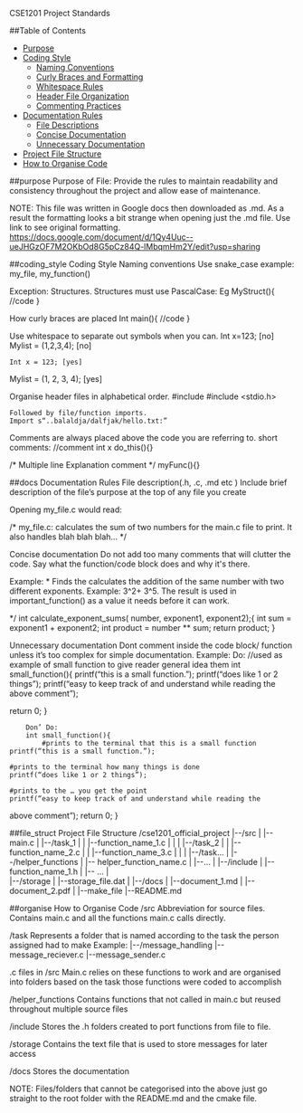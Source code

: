 CSE1201 Project Standards

##Table of Contents
- [Purpose](#purpose)
- [Coding Style](#coding_style)
  - [Naming Conventions](#coding_style)
  - [Curly Braces and Formatting](#coding_style)
  - [Whitespace Rules](#coding_style)
  - [Header File Organization](#coding_style)
  - [Commenting Practices](#coding_style)
- [Documentation Rules](#docs)
  - [File Descriptions](#docs)
  - [Concise Documentation](#docs)
  - [Unnecessary Documentation](#docs)
- [Project File Structure](#file_struct)
- [How to Organise Code](#organise)

##purpose
Purpose of File:
Provide the rules to maintain readability and consistency throughout the project and allow ease of maintenance. 

NOTE: This file was written in Google docs then downloaded as .md. As a result the formatting looks a bit strange when opening just the .md file. Use link to see original formatting.
https://docs.google.com/document/d/1Qy4Uuc--ueJHGzOF7M2OKbOd8G5pCz84Q-lMbqmHm2Y/edit?usp=sharing 

##coding_style
Coding Style
Naming conventions
Use snake_case
example:
my_file,
my_function()
	
Exception: Structures.
Structures must use PascalCase:
Eg
MyStruct(){
	//code
}


How curly braces are placed
Int main(){
	//code
}


Use whitespace to separate out symbols when you can.
	Int x=123; [no]
Mylist = (1,2,3,4); [no]

	Int x = 123; [yes]
Mylist = (1, 2, 3, 4); [yes]


Organise header files in alphabetical order.
	#include <art>
	#include <stdio.h>

	Followed by file/function imports.
	Import s“..balaldja/dalfjak/hello.txt:”

Comments  are always placed above the code you are referring to. 
short comments:
//comment
int x do_this(){}

/*
Multiple
line
Explanation
comment
*/
	myFunc(){}

##docs
Documentation Rules
File description(.h, .c, .md etc )
Include brief description of the file’s purpose at the top of any file you create

Opening my_file.c would read:

/*
my_file.c:
calculates the sum of two numbers for the main.c file to print.
It also handles blah blah blah…
*/


Concise documentation
Do not add too many comments that will clutter the code. Say what the function/code block does and why it's there.

Example:
\*
Finds the calculates the addition of the same number with two different exponents.  Example: 3^2+ 3^5.
The result is used in important_function() as a value it needs before it can work.

*/
int calculate_exponent_sums( number, exponent1, exponent2);{
	int sum =  exponent1 + exponent2;
	int product = number ** sum;
	return product;
}


Unnecessary documentation
Dont comment inside the code block/ function unless it’s too complex for simple documentation. 
Example:
Do:
//used as example of small function to give reader general idea them
int small_function(){
	printf(“this is a small function.”);
	printf(“does like 1 or 2 things”);
	printf(“easy to keep track of and understand while reading the
above comment”);

return 0;
}

		Don’ Do:
		int small_function(){
			#prints to the terminal that this is a small function
	printf(“this is a small function.”);

	#prints to the terminal how many things is done
	printf(“does like 1 or 2 things”);

	#prints to the … you get the point
	printf(“easy to keep track of and understand while reading the
above comment”);
return 0;
}


##file_struct
Project File Structure
	/cse1201_official_project
	|--/src
	|	|--main.c
	|	|--/task_1
	|	|	|--function_name_1.c
	|	|
|	|--/task_2
	|	|	|--function_name_2.c
	|	|	|--function_name_3.c
	|	|
	|	|--/task…
|
|--/helper_functions
	|	|-- helper_function_name.c
	|	|--...
|
|--/include
	|	|-- function_name_1.h
	|	|-- …
|	
|--/storage
	|	|--storage_file.dat
	|
|--/docs
	|	|--document_1.md
	|	|--document_2.pdf
	|
	|--make_file
	|--README.md





##organise
How to Organise Code
/src 
Abbreviation for source files. Contains main.c and all the functions main.c calls directly.

/task
Represents a folder that is named according to the task the person assigned had to make
	Example: |--/message_handling
			|--message_reciever.c
			|--message_sender.c

.c files in /src
Main.c relies on these functions to work and are organised into folders based on the task those functions were coded to accomplish


/helper_functions
Contains functions that not called in main.c but reused throughout multiple source files


/include
Stores the .h folders created to port functions from file to file.


/storage
Contains the text file that is used to store messages for later access


/docs
Stores the documentation

NOTE: Files/folders that cannot be categorised into the above just go straight to the root folder with the README.md and the cmake file.
